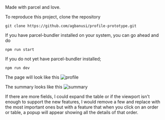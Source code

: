 Made with parcel and love.

To reproduce this project, clone the repository
```
git clone https://github.com/agbanusi/profile-prototype.git
```

If you have parcel-bundler installed on your system, you can go ahead and do
```
npm run start
```

If you do not yet have parcel-bundler installed;
```
npm run dev
```

The page will look like this
![profile](https://drive.google.com/uc?export=view&id=1L76vFCb37uUlGZSDt1-yKfXlP3ntY9sG)

The summary looks like this
![summary](https://drive.google.com/file/d/1mK3Ae_eMg5dVsAIsbTWvZH7_259GZL42/view?usp=sharing)

If there are more fields, I could expand the table or if the viewport isn't enough to support the new features, I would remove a few and replace with the most important ones but with a feature that when you click on an order or table, a popup will appear showing all the details of that order.